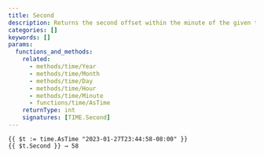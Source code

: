 ```yaml
---
title: Second
description: Returns the second offset within the minute of the given time.Time value, in the range [0, 59].
categories: []
keywords: []
params:
  functions_and_methods:
    related:
      - methods/time/Year
      - methods/time/Month
      - methods/time/Day
      - methods/time/Hour
      - methods/time/Minute
      - functions/time/AsTime
    returnType: int
    signatures: [TIME.Second]
---
```


```go-html-template
{{ $t := time.AsTime "2023-01-27T23:44:58-08:00" }}
{{ $t.Second }} → 58
```
